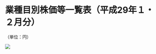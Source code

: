 # 業種目別株価等一覧表（平成29年１・２月分）

（単位：円）

![](https://www.nta.go.jp/tmp/89fa541d-8d0b-4612-97f6-a7fa31e43d14/images/8be6ef2f7a029465a1a7b30530cb53f1ec629d39d2466e280b31931c08738b73.jpg)